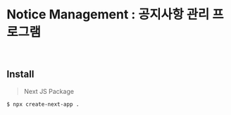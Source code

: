 # Notice Management : 공지사항 관리 프로그램

<br/>

## Install

> Next JS Package
```bash
$ npx create-next-app .
```

<br/>

<!-- > Global Install
```bash
$ npm i -g nodemon
``` -->

<br/>
<br/>


<!-- 
---
## Main Libarary

|    Library     |             Version              | Category  |            Note            |
|:--------------:|:--------------------------------:|:---------:|:--------------------------:|
|    **Node**    |             14.17.4              |    npm    |             -              |
|  **Next.js**   |         12.1.4(lastest)          |    npx    |             -              |
|   **React**    | lastest<br/>18.0.0 (22.04.11기준)  |    npx    | crete-next-app 생성 시 자동 설치  |
| **React-dom**  | lastest<br/>18.0.0 (22.04.11기준)  |    npx    | crete-next-app 생성 시 자동 설치  |
| **Typescript** |              ^4.6.3              |    npm    |             -              |

<br/>
<br/> -->
<!-- 
---
### COMMON Setting in Style
<br/>


> ### 주석 표기 Style
> 아래와 같은 Setting 시, 주석내용의 추가적인 의미를 확인할 수 있다.
> - **IntelliJ**: Setting > Editor > TODO 에서 설정
> 
> - **VS CODE**: Better Comments (extension 설치)

```javascript
// 주석 Sample => 위 세팅이 되어있을 경우,

const res = await putObjData(apiUrl, body);
// if (!res.isDone) { // ! TEST CODE //
if(res.isDone){  // ! PRODUCT CODE
  setSubmitted(true);
  onShowModal('맞춤레시피 변경이 완료되었습니다.');
} else {
  onShowModal(`데이터를 전송하는데 실패했습니다.\n${res.error}`);
}
```
<div style="background-color:rgba(80,80,80,0.3); padding: 10px 20px;">
      <p style="color:red; text-decoration:none"> // ! 주의사항</p>
      <p style="color:yellow; text-decoration:none"> // - 리스트형식의 일반적인 주석</p>
      <p style="color:#00D6B9; text-decoration:none"> // # 일반적인 주석</p>
      <p style="color:#00D6B9; text-decoration:none"> // * 일반적인 주석</p>
</div>



<br/>

<br/> -->

